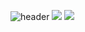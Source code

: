 ![header](https://capsule-render.vercel.app/api?text=Hi%20there👋&animation=blinking)
<img src="https://capsule-render.vercel.app/api?type=venom&color=auto&height=150&section=footer&text=Name📛%20:%20Yhw&fontSize=30" />
<img src="https://capsule-render.vercel.app/api?type=shark&color=auto&height=150&section=footer&text=🏫Yeungnam%20University,%20Department%20of%20Software%20Convergence,%202&fontSize=30" />

<!--
**siaewjojwafo/siaewjojwafo** is a ✨ _special_ ✨ repository because its `README.md` (this file) appears on your GitHub profile.

Here are some ideas to get you started:




- 🔭 I’m currently working on ...
- 🌱 I’m currently learning ... 
- 👯 I’m looking to collaborate on ...
- 🤔 I’m looking for help with ...
- 💬 Ask me about ...
- 📫 How to reach me: ...
- 😄 Pronouns: ...
- ⚡ Fun fact: ...
-->

